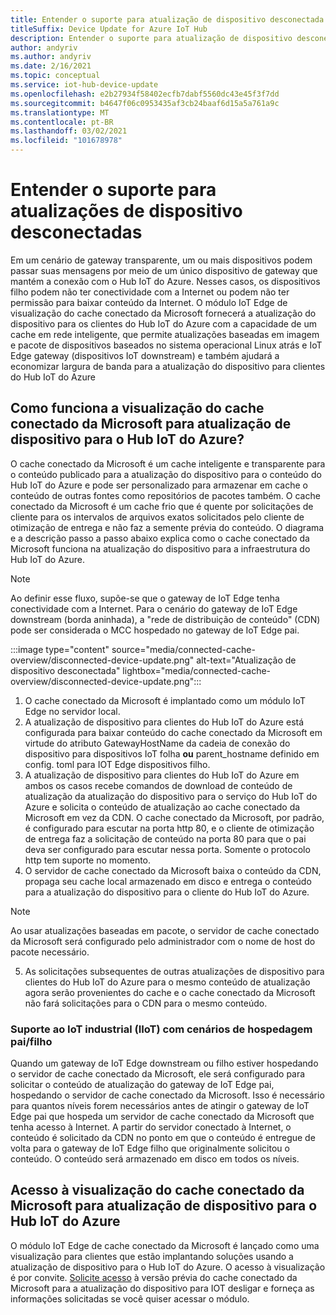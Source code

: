 ```yaml
---
title: Entender o suporte para atualização de dispositivo desconectada usando o cache conectado da Microsoft | Microsoft Docs
titleSuffix: Device Update for Azure IoT Hub
description: Entender o suporte para atualização de dispositivo desconectada usando o cache conectado da Microsoft
author: andyriv
ms.author: andyriv
ms.date: 2/16/2021
ms.topic: conceptual
ms.service: iot-hub-device-update
ms.openlocfilehash: e2b27934f58402ecfb7dabf5560dc43e45f3f7dd
ms.sourcegitcommit: b4647f06c0953435af3cb24baaf6d15a5a761a9c
ms.translationtype: MT
ms.contentlocale: pt-BR
ms.lasthandoff: 03/02/2021
ms.locfileid: "101678978"
---
```

# <a name="understand-support-for-disconnected-device-updates"></a>Entender o suporte para atualizações de dispositivo desconectadas

Em um cenário de gateway transparente, um ou mais dispositivos podem passar suas mensagens por meio de um único dispositivo de gateway que mantém a conexão com o Hub IoT do Azure. Nesses casos, os dispositivos filho podem não ter conectividade com a Internet ou podem não ter permissão para baixar conteúdo da Internet. O módulo IoT Edge de visualização do cache conectado da Microsoft fornecerá a atualização do dispositivo para os clientes do Hub IoT do Azure com a capacidade de um cache em rede inteligente, que permite atualizações baseadas em imagem e pacote de dispositivos baseados no sistema operacional Linux atrás e IoT Edge gateway (dispositivos IoT downstream) e também ajudará a economizar largura de banda para a atualização do dispositivo para clientes do Hub IoT do Azure

## <a name="how-does-microsoft-connected-cache-preview-for-device-update-for-azure-iot-hub-work"></a>Como funciona a visualização do cache conectado da Microsoft para atualização de dispositivo para o Hub IoT do Azure?

O cache conectado da Microsoft é um cache inteligente e transparente para o conteúdo publicado para a atualização do dispositivo para o conteúdo do Hub IoT do Azure e pode ser personalizado para armazenar em cache o conteúdo de outras fontes como repositórios de pacotes também. O cache conectado da Microsoft é um cache frio que é quente por solicitações de cliente para os intervalos de arquivos exatos solicitados pelo cliente de otimização de entrega e não faz a semente prévia do conteúdo. O diagrama e a descrição passo a passo abaixo explica como o cache conectado da Microsoft funciona na atualização do dispositivo para a infraestrutura do Hub IoT do Azure.

>[!Note]
>Ao definir esse fluxo, supõe-se que o gateway de IoT Edge tenha conectividade com a Internet. Para o cenário do gateway de IoT Edge downstream (borda aninhada), a "rede de distribuição de conteúdo" (CDN) pode ser considerada o MCC hospedado no gateway de IoT Edge pai.

  :::image type="content" source="media/connected-cache-overview/disconnected-device-update.png" alt-text="Atualização de dispositivo desconectada" lightbox="media/connected-cache-overview/disconnected-device-update.png":::

1. O cache conectado da Microsoft é implantado como um módulo IoT Edge no servidor local.
2. A atualização de dispositivo para clientes do Hub IoT do Azure está configurada para baixar conteúdo do cache conectado da Microsoft em virtude do atributo GatewayHostName da cadeia de conexão do dispositivo para dispositivos IoT folha **ou** parent_hostname definido em config. toml para IOT Edge dispositivos filho.
3. A atualização de dispositivo para clientes do Hub IoT do Azure em ambos os casos recebe comandos de download de conteúdo de atualização da atualização do dispositivo para o serviço do Hub IoT do Azure e solicita o conteúdo de atualização ao cache conectado da Microsoft em vez da CDN. O cache conectado da Microsoft, por padrão, é configurado para escutar na porta http 80, e o cliente de otimização de entrega faz a solicitação de conteúdo na porta 80 para que o pai deva ser configurado para escutar nessa porta.  Somente o protocolo http tem suporte no momento.
4. O servidor de cache conectado da Microsoft baixa o conteúdo da CDN, propaga seu cache local armazenado em disco e entrega o conteúdo para a atualização do dispositivo para o cliente do Hub IoT do Azure.
   
>[!Note]
>Ao usar atualizações baseadas em pacote, o servidor de cache conectado da Microsoft será configurado pelo administrador com o nome de host do pacote necessário.

5. As solicitações subsequentes de outras atualizações de dispositivo para clientes do Hub IoT do Azure para o mesmo conteúdo de atualização agora serão provenientes do cache e o cache conectado da Microsoft não fará solicitações para o CDN para o mesmo conteúdo.

### <a name="supporting-industrial-iot-iiot-with-parentchild-hosting-scenarios"></a>Suporte ao IoT industrial (IIoT) com cenários de hospedagem pai/filho

Quando um gateway de IoT Edge downstream ou filho estiver hospedando o servidor de cache conectado da Microsoft, ele será configurado para solicitar o conteúdo de atualização do gateway de IoT Edge pai, hospedando o servidor de cache conectado da Microsoft. Isso é necessário para quantos níveis forem necessários antes de atingir o gateway de IoT Edge pai que hospeda um servidor de cache conectado da Microsoft que tenha acesso à Internet. A partir do servidor conectado à Internet, o conteúdo é solicitado da CDN no ponto em que o conteúdo é entregue de volta para o gateway de IoT Edge filho que originalmente solicitou o conteúdo. O conteúdo será armazenado em disco em todos os níveis.

## <a name="access-to-the-microsoft-connected-cache-preview-for-device-update-for-azure-iot-hub"></a>Acesso à visualização do cache conectado da Microsoft para atualização de dispositivo para o Hub IoT do Azure

O módulo IoT Edge de cache conectado da Microsoft é lançado como uma visualização para clientes que estão implantando soluções usando a atualização de dispositivo para o Hub IoT do Azure. O acesso à visualização é por convite. [Solicite acesso](https://aka.ms/MCCForDeviceUpdateForIoT) à versão prévia do cache conectado da Microsoft para a atualização do dispositivo para IOT desligar e forneça as informações solicitadas se você quiser acessar o módulo.
